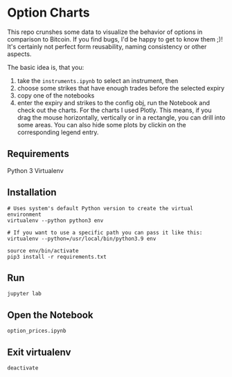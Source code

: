 # Option Charts

This repo crunshes some data to visualize the behavior of options in comparison to Bitcoin.
If you find bugs, I'd be happy to get to know them ;)!
It's certainly not perfect form reusability, naming consistency or other aspects.

The basic idea is, that you:
1. take the `instruments.ipynb` to select an instrument, then
2. choose some strikes that have enough trades before the selected expiry
3. copy one of the notebooks
4. enter the expiry and strikes to the config obj, run the Notebook and check out the charts.
For the charts I used Plotly. This means, if you drag the mouse horizontally, vertically or in a rectangle, you can drill into some areas.
You can also hide some plots by clickin on the corresponding legend entry.

## Requirements
Python 3
Virtualenv

## Installation
```
# Uses system's default Python version to create the virtual environment
virtualenv --python python3 env

# If you want to use a specific path you can pass it like this:
virtualenv --python=/usr/local/bin/python3.9 env

source env/bin/activate
pip3 install -r requirements.txt
```

## Run
``` 
jupyter lab
```

## Open the Notebook
```
option_prices.ipynb
```

## Exit virtualenv
``` 
deactivate
```
